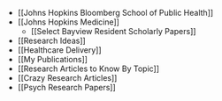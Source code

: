 
- [[Johns Hopkins Bloomberg School of Public Health]]
- [[Johns Hopkins Medicine]]
	- [[Select Bayview Resident Scholarly Papers]]
- [[Research Ideas]]
- [[Healthcare Delivery]]
- [[My Publications]]
- [[Research Articles to Know By Topic]]
- [[Crazy Research Articles]]
- [[Psych Research Papers]]



